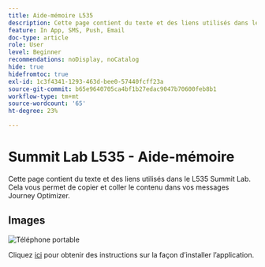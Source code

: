 ```yaml
---
title: Aide-mémoire L535
description: Cette page contient du texte et des liens utilisés dans le L535 Summit Lab.
feature: In App, SMS, Push, Email
doc-type: article
role: User
level: Beginner
recommendations: noDisplay, noCatalog
hide: true
hidefromtoc: true
exl-id: 1c3f4341-1293-463d-bee0-57440fcff23a
source-git-commit: b65e9640705ca4bf1b27edac9047b70600feb8b1
workflow-type: tm+mt
source-wordcount: '65'
ht-degree: 23%

---
```


# Summit Lab L535 - Aide-mémoire

Cette page contient du texte et des liens utilisés dans le L535 Summit Lab. Cela vous permet de copier et coller le contenu dans vos messages Journey Optimizer.

## Images

![Téléphone portable](/help/summit-lab-assets/assets/online-banking-app-01.png)

Cliquez [ici](/help/summit-lab-assets/install-mobile-app.md) pour obtenir des instructions sur la façon d’installer l’application.
